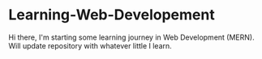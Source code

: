 # Learning-Web-Developement
Hi there, I'm starting some learning journey in Web Development (MERN). Will update repository with whatever little I learn.
